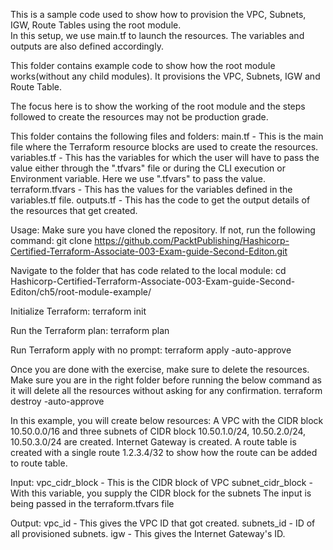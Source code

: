 This is a sample code used to show how to provision the VPC, Subnets, IGW, Route Tables using the root module.  
In this setup, we use main.tf to launch the resources. 
The variables and outputs are also defined accordingly. 

This folder contains example code to show how the root module works(without any child modules).
It provisions the VPC, Subnets, IGW and Route Table.

The focus here is to show the working of the root module and the steps followed to create 
the resources may not be production grade. 

This folder contains the following files and folders:
main.tf          - This is the main file where the Terraform resource blocks are used to create the resources. 
variables.tf     - This has the variables for which the user will have to pass the value either through the      ".tfvars" file or during the CLI execution or Environment variable. Here we use ".tfvars" to pass the value. 
terraform.tfvars - This has the values for the variables defined in the variables.tf file. 
outputs.tf       - This has the code to get the output details of the resources that get created. 

Usage:
Make sure you have cloned the repository. If not, run the following command:
git clone https://github.com/PacktPublishing/Hashicorp-Certified-Terraform-Associate-003-Exam-guide-Second-Editon.git

Navigate to the folder that has code related to the local module:
cd Hashicorp-Certified-Terraform-Associate-003-Exam-guide-Second-Editon/ch5/root-module-example/

Initialize Terraform:
terraform init

Run the Terraform plan:
terraform plan

Run Terraform apply with no prompt:
terraform apply -auto-approve

Once you are done with the exercise, make sure to delete the resources. 
Make sure you are in the right folder before running the below command as it will delete all the resources without asking for any confirmation. 
terraform destroy -auto-approve 

In this example, you will create below resources:
A VPC with the CIDR block 10.50.0.0/16 and three subnets of CIDR block 10.50.1.0/24, 10.50.2.0/24, 10.50.3.0/24 are created.
Internet Gateway is created. 
A route table is created with a single route 1.2.3.4/32 to show how the route can be added to route table. 

Input:
vpc_cidr_block     - This is the CIDR block of VPC
subnet_cidr_block  - With this variable, you supply the CIDR block for the subnets
The input is being passed in the terraform.tfvars file

Output:
vpc_id      - This gives the VPC ID that got created. 
subnets_id  - ID of all provisioned subnets.
igw         - This gives the Internet Gateway's ID. 